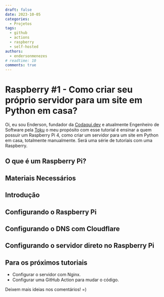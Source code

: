 ```yaml
---
draft: false 
date: 2023-10-05
categories:
  - Projetos
tags:
  - github
  - actions
  - raspberry
  - self-hosted
authors:
  - endersonmenezes
# readtime: 10
comments: true
---
```


# Raspberry #1 - Como criar seu próprio servidor para um site em Python em casa?

Oi, eu sou Enderson, fundador da [Codaqui.dev](https://www.codaqui.dev) e atualmente Engenheiro de Software pela [Toku](https://www.trytoku.com) o meu propósito com esse tutorial é ensinar a quem possuir um Raspberry Pi 4, como criar um servidor para um site em Python em casa, totalmente manualmente. Será uma série de tutoriais com uma Raspberry.

<!-- more -->

## O que é um Raspberry Pi?

## Materiais Necessários

## Introdução

## Configurando o Raspberry Pi

## Configurando o DNS com Cloudflare

## Configurando o servidor direto no Raspberry Pi

## Para os próximos tutoriais

- Configurar o servidor com Nginx.
- Configurar uma GitHub Action para mudar o código.

Deixem mais ideias nos comentários! =)